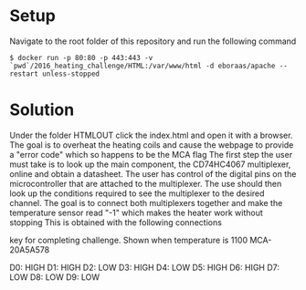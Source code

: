 Setup
=====

Navigate to the root folder of this repository and run the following command

    $ docker run -p 80:80 -p 443:443 -v `pwd`/2016_heating_challenge/HTML:/var/www/html -d eboraas/apache --restart unless-stopped

Solution
========

Under the folder HTMLOUT click the index.html and open it with a browser.
The goal is to overheat the heating coils and cause the webpage to provide a "error code" which so happens to be the MCA flag
The first step the user must take is to look up the main component, the CD74HC4067 multiplexer, online and obtain a datasheet.
The user has control of the digital pins on the microcontroller that are attached to the multiplexer.
The use should then look up the conditions required to see the multiplexer to the desired channel.
The goal is to connect both multiplexers together and make the temperature sensor read "-1" which makes the heater work without stopping
This is obtained with the following connections

key for completing challenge. Shown when temperature is 1100 MCA-20A5A578


D0: HIGH
D1: HIGH
D2: LOW
D3: HIGH
D4: LOW
D5: HIGH
D6: HIGH
D7: LOW
D8: LOW
D9: LOW